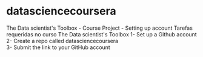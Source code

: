# datasciencecoursera
The Data scientist's Toolbox - Course Project - Setting up account
Tarefas requeridas no curso  The Data scientist's Toolbox
  1- Set up a Github account    
  2- Create a repo called datasciencecoursera    
  3- Submit the link to your GitHub account    
